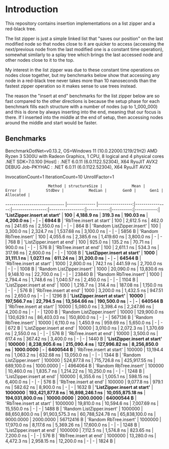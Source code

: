 # Introduction

This repository contains insertion implementations on a list zipper and a red-black tree. 

The list zipper is just a simple linked list that "saves our position" on the last modified node so that nodes close to it are quicker to access (accessing the next/previous node from the last modified one is a constant time operation), somewhat similarly to a splay tree which brings the last accessed node and other nodes close to it to the top.

My interest in the list zipper was due to these constant time operations on nodes close together, but my benchmarks below show that accessing any node in a red-black tree never takes more than 10 nanoseconds than the fastest zipper operation so it makes sense to use trees instead.

The reason the "insert at end" benchmarks for the list zipper below are so fast compared to the other directions is because the setup phase for each benchmark fills each structure with a number of nodes (up to 1_000_000) and this is done by always inserting into the end, meaning that our focus is there. If I inserted into the middle at the end of setup, then accessing nodes around the middle and start would be faster.

## Benchmarks


BenchmarkDotNet=v0.13.2, OS=Windows 11 (10.0.22000.1219/21H2)
AMD Ryzen 3 5300U with Radeon Graphics, 1 CPU, 8 logical and 4 physical cores
.NET SDK=7.0.100
  [Host]     : .NET 6.0.11 (6.0.1122.52304), X64 RyuJIT AVX2 DEBUG
  Job-PKYHAC : .NET 6.0.11 (6.0.1122.52304), X64 RyuJIT AVX2

InvocationCount=1  IterationCount=10  UnrollFactor=1  

                       Method | structureSize |             Mean |           Error |           StdDev |           Median |       Gen0 |      Gen1 |  Allocated |
----------------------------- |-------------- |-----------------:|----------------:|-----------------:|-----------------:|-----------:|----------:|-----------:|
 **'ListZipper.insert at start'** |           **100** |       **4,188.9 ns** |        **319.3 ns** |        **190.03 ns** |       **4,200.0 ns** |          **-** |         **-** |     **6944 B** |
     'RbTree.insert at start' |           100 |       2,612.5 ns |        462.0 ns |        241.65 ns |       2,550.0 ns |          - |         - |      864 B |
   'Random ListZipper.insert' |           100 |       3,300.0 ns |      2,324.7 ns |      1,537.68 ns |       3,100.0 ns |          - |         - |     5856 B |
       'Random RbTree.insert' |           100 |       4,055.6 ns |      2,385.6 ns |      1,419.60 ns |       3,800.0 ns |          - |         - |      768 B |
   'ListZipper.insert at end' |           100 |         925.0 ns |        135.2 ns |         70.71 ns |         900.0 ns |          - |         - |      576 B |
       'RbTree.insert at end' |           100 |       2,611.1 ns |        534.3 ns |        317.98 ns |       2,600.0 ns |          - |         - |     1008 B |
 **'ListZipper.insert at start'** |          **1000** |      **31,111.1 ns** |      **1,027.1 ns** |        **611.24 ns** |      **31,200.0 ns** |          **-** |         **-** |    **64544 B** |
     'RbTree.insert at start' |          1000 |       2,800.0 ns |        742.1 ns |        441.59 ns |       2,700.0 ns |          - |         - |     1008 B |
   'Random ListZipper.insert' |          1000 |      20,090.0 ns |     13,830.6 ns |      9,148.10 ns |      22,700.0 ns |          - |         - |    23840 B |
       'Random RbTree.insert' |          1000 |       2,794.4 ns |      1,748.6 ns |      1,040.57 ns |       2,450.0 ns |          - |         - |     1104 B |
   'ListZipper.insert at end' |          1000 |       1,216.7 ns |        314.4 ns |        187.08 ns |       1,150.0 ns |          - |         - |      576 B |
       'RbTree.insert at end' |          1000 |       3,200.0 ns |      1,432.5 ns |        947.51 ns |       2,650.0 ns |          - |         - |     1296 B |
 **'ListZipper.insert at start'** |         **10000** |     **197,566.7 ns** |     **22,794.5 ns** |     **13,564.66 ns** |     **190,500.0 ns** |          **-** |         **-** |   **640544 B** |
     'RbTree.insert at start' |         10000 |       5,080.0 ns |      3,398.4 ns |      2,247.86 ns |       4,200.0 ns |          - |         - |     1200 B |
   'Random ListZipper.insert' |         10000 |     129,900.0 ns |    130,629.1 ns |     86,403.03 ns |     150,800.0 ns |          - |         - |   567136 B |
       'Random RbTree.insert' |         10000 |       6,110.0 ns |      1,450.9 ns |        959.69 ns |       5,650.0 ns |          - |         - |      672 B |
   'ListZipper.insert at end' |         10000 |       3,010.0 ns |      2,072.3 ns |      1,370.69 ns |       2,550.0 ns |          - |         - |      576 B |
       'RbTree.insert at end' |         10000 |       3,500.0 ns |        617.4 ns |        367.42 ns |       3,400.0 ns |          - |         - |     1440 B |
 **'ListZipper.insert at start'** |        **100000** |   **8,238,905.6 ns** |    **215,090.4 ns** |    **127,996.82 ns** |   **8,256,850.0 ns** |  **1000.0000** |         **-** |  **6400544 B** |
     'RbTree.insert at start' |        100000 |      13,194.4 ns |      1,063.2 ns |        632.68 ns |      13,050.0 ns |          - |         - |     1344 B |
   'Random ListZipper.insert' |        100000 |     524,877.8 ns |    715,726.8 ns |    425,917.55 ns |     689,100.0 ns |  1000.0000 |         - |  4964064 B |
       'Random RbTree.insert' |        100000 |      10,460.0 ns |      1,835.7 ns |      1,214.22 ns |      10,250.0 ns |          - |         - |     1248 B |
   'ListZipper.insert at end' |        100000 |       6,355.6 ns |      1,005.1 ns |        598.15 ns |       6,400.0 ns |          - |         - |      576 B |
       'RbTree.insert at end' |        100000 |       9,077.8 ns |        979.1 ns |        582.62 ns |       8,900.0 ns |          - |         - |     1632 B |
 **'ListZipper.insert at start'** |       **1000000** | **193,421,877.8 ns** | **16,898,246.1 ns** | **10,055,875.18 ns** | **194,031,800.0 ns** | **10000.0000** | **2000.0000** | **64000544 B** |
     'RbTree.insert at start' |       1000000 |      19,810.0 ns |     10,594.6 ns |      7,007.69 ns |      15,550.0 ns |          - |         - |     1488 B |
   'Random ListZipper.insert' |       1000000 |  88,650,800.0 ns | 91,903,575.3 ns | 60,788,524.78 ns |  65,838,100.0 ns |  9000.0000 | 2000.0000 | 56712416 B |
       'Random RbTree.insert' |       1000000 |      17,970.0 ns |      8,117.6 ns |      5,369.26 ns |      17,600.0 ns |          - |         - |     1248 B |
   'ListZipper.insert at end' |       1000000 |       7,112.5 ns |      1,574.8 ns |        823.65 ns |       7,200.0 ns |          - |         - |      576 B |
       'RbTree.insert at end' |       1000000 |      13,280.0 ns |      4,472.3 ns |      2,958.15 ns |      12,200.0 ns |          - |         - |     1824 B |
